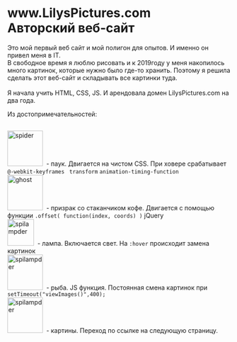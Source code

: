 <h1> www.LilysPictures.com </br> Авторский веб-сайт </h1>

<p> Это мой первый веб сайт и мой полигон для опытов. И именно он привел меня в IT. </br>
В свободное время я люблю рисовать и к 2019году у меня накопилось много картинок, которые нужно было где-то хранить. 
Поэтому я решила сделать этот веб-сайт и складывать все картинки туда.</br></br>
Я начала учить HTML, CSS, JS. И арендовала домен LilysPictures.com на два года.

</p>

Из достопримечательностей:
<h2></h2>
<div >
<img src="https://user-images.githubusercontent.com/87022711/180660636-e2b6fd4c-95c1-4a85-b1d9-142478fba2b0.png" title="spider" alt="spider" width="80" />&nbsp;
 - паук. Двигается на чистом CSS. При ховере срабатывает <code> @-webkit-keyframes </code> <code>transform</code> <code>animation-timing-function</code>
</div>

<div>
<img src="https://user-images.githubusercontent.com/87022711/180661128-9f11e67d-2704-4c1a-8f5f-7f49483aded0.png" title="ghost" alt="ghost" width="80" />&nbsp;
- призрак со стаканчиком кофе. Двигается с помощью функции <code>.offset( function(index, coords) )</code> jQuery
</div>

<div>
<img src="https://user-images.githubusercontent.com/87022711/180661348-602afe31-96a5-4416-8bf5-32b946ee9ff6.png" title="lamp" alt="spilampder" width="60" />&nbsp;
- лампа. Включается свет. На <code>:hover</code> происходит замена картинок
</div>

<div>
<img src="https://user-images.githubusercontent.com/87022711/180661477-c6e584db-133d-4aa7-a236-71bd1f5a0040.PNG" title="lamp" alt="spilampder" width="80" />&nbsp;
- рыба. JS функция. Постоянная смена картинок при <code>setTimeout("viewImages()",400);</code>
</div>

<div>
<img src="https://user-images.githubusercontent.com/87022711/180661590-b05d39a3-feca-408d-a0e8-e4e95aa46db5.png" title="lamp" alt="spilampder" width="80" />&nbsp;
- картины. Переход по ссылке на следующую страницу.
</div>
